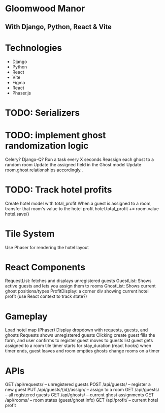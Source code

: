 # Gloomwood Manor
## With Django, Python, React & Vite

# Technologies
- Django
- Python
- React
- Vite
- Figma
- React 
- Phaser.js 

# TODO: Serializers

# TODO: implement ghost randomization logic
Celery? Django-Q?
Run a task every X seconds
Reassign each ghost to a random room
Update the assigned field in the Ghost model
Update room.ghost relationships accordingly..

# TODO: Track hotel profits
Create hotel model with total_profit
When a guest is assigned to a room, transfer that room's value to the hotel profit
hotel.total_profit += room.value
hotel.save()

# Tile System
Use Phaser for rendering the hotel layout

# React Components
RequestList: fetches and displays unregistered guests
GuestList: Shows active guests and lets you assign them to rooms
GhostList: Shows current ghost positions/types
ProfitDisplay: a corner div showing current hotel profit
(use React context to track state?)

# Gameplay
Load hotel map (Phaser)
Display dropdown with requests, guests, and ghosts
Requests shows unregistered guests
Clicking create guest fills the form, and user confirms to register
guest moves to guests list
guest gets assigned to a room tile
timer starts for stay_duration (react hooks)
when timer ends, guest leaves and room empties
ghosts change rooms on a timer

# APIs
GET /api/requests/ – unregistered guests
POST /api/guests/ – register a new guest
PUT /api/guests/{id}/assign/ – assign to a room
GET /api/guests/ – all registered guests
GET /api/ghosts/ – current ghost assignments
GET /api/rooms/ – room states (guest/ghost info)
GET /api/profit/ – current hotel profit
